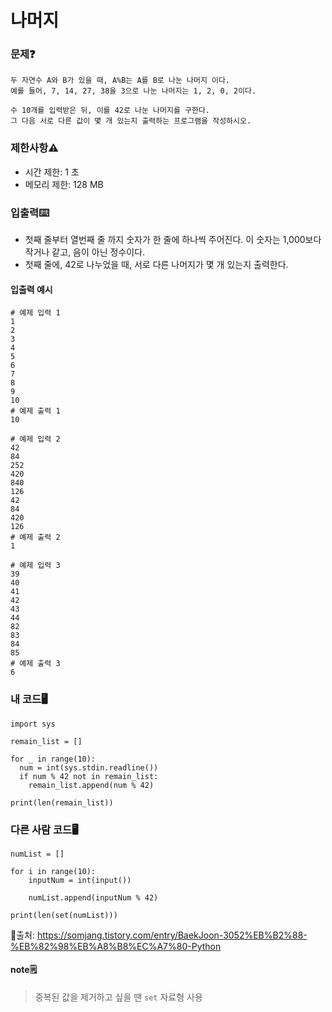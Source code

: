 # 나머지

### 문제❓
```
두 자연수 A와 B가 있을 때, A%B는 A를 B로 나눈 나머지 이다. 
예를 들어, 7, 14, 27, 38을 3으로 나눈 나머지는 1, 2, 0, 2이다. 

수 10개를 입력받은 뒤, 이를 42로 나눈 나머지를 구한다. 
그 다음 서로 다른 값이 몇 개 있는지 출력하는 프로그램을 작성하시오.
```

### 제한사항⚠️
* 시간 제한: 1 초
* 메모리 제한: 	128 MB

### 입출력⌨️
* 첫째 줄부터 열번째 줄 까지 숫자가 한 줄에 하나씩 주어진다. 이 숫자는 1,000보다 작거나 같고, 음이 아닌 정수이다.
* 첫째 줄에, 42로 나누었을 때, 서로 다른 나머지가 몇 개 있는지 출력한다.
#### 입출력 예시
```
# 예제 입력 1 
1
2
3
4
5
6
7
8
9
10
# 예제 출력 1 
10

# 예제 입력 2 
42
84
252
420
840
126
42
84
420
126
# 예제 출력 2 
1

# 예제 입력 3 
39
40
41
42
43
44
82
83
84
85
# 예제 출력 3 
6
```

### 내 코드🖥️
```
import sys

remain_list = []

for _ in range(10):
  num = int(sys.stdin.readline())
  if num % 42 not in remain_list:
    remain_list.append(num % 42)

print(len(remain_list))
```


### 다른 사람 코드🖥️
```
numList = []

for i in range(10):
    inputNum = int(input())
    
    numList.append(inputNum % 42)
    
print(len(set(numList)))
```
🔗출처: https://somjang.tistory.com/entry/BaekJoon-3052%EB%B2%88-%EB%82%98%EB%A8%B8%EC%A7%80-Python

#### note🗒️
> 중복된 값을 제거하고 싶을 땐 `set` 자료형 사용
